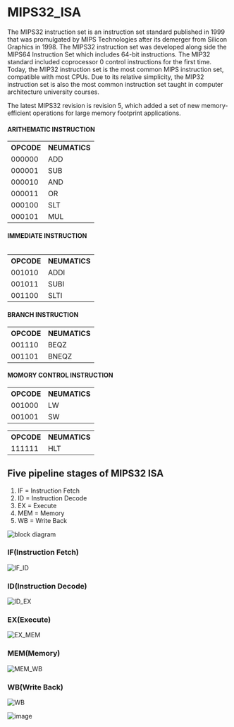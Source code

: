 # MIPS32_ISA
The MIPS32 instruction set is an instruction set standard published in 1999 that was promulgated by MIPS Technologies after its demerger from Silicon Graphics in 1998. The MIPS32 instruction set was developed along side the MIPS64 Instruction Set which includes 64-bit instructions. The MIP32 standard included coprocessor 0 control instructions for the first time. Today, the MIP32 instruction set is the most common MIPS instruction set, compatible with most CPUs. Due to its relative simplicity, the MIP32 instruction set is also the most common instruction set taught in computer architecture university courses.

The latest MIPS32 revision is revision 5, which added a set of new memory-efficient operations for large memory footprint applications.
<h4>ARITHEMATIC INSTRUCTION</h4>
<table>
 <tr>
  <th>OPCODE</th>
  <th>NEUMATICS</th>
 </tr>
 <tr>
 <td>000000</td>
 <td>ADD</td>
 </tr>
 <tr>
 <td>000001</td>
 <td>SUB</td>
 </tr>
 <tr>
 <td>000010</td>
 <td>AND</td>
 </tr>
 <tr>
 <td>000011</td>
 <td>OR</td>
 </tr>
 <tr>
 <td>000100</td>
 <td>SLT</td>
 </tr>
 <tr>
 <td>000101</td>
 <td>MUL</td>
 </tr>
 <table>
  <h4>IMMEDIATE INSTRUCTION</h5>
  <table>
 <tr>
  <th>OPCODE</th>
  <th>NEUMATICS</th>
 </tr>
 <tr>
 <td>001010</td>
 <td>ADDI</td>
 </tr>
 <tr>
 <td>001011</td>
 <td>SUBI</td>
 </tr>
   <tr>
 <td>001100</td>
 <td>SLTI</td>
 </tr>
  </table>
  <H4>BRANCH INSTRUCTION</h5>
  <table>
    <tr>
  <th>OPCODE</th>
  <th>NEUMATICS</th>
 </tr>
 <tr>
 <td>001110</td>
 <td>BEQZ</td>
 </tr>
   <tr>
 <td>001101</td>
 <td>BNEQZ</td>
 </tr>
  </table>
  <h4>MOMORY CONTROL INSTRUCTION</h4>
  <table>
   <tr>
  <th>OPCODE</th>
  <th>NEUMATICS</th>
 </tr>
 <tr>
 <td>001000</td>
 <td>LW</td>
 </tr>
   <tr>
 <td>001001</td>
 <td>SW</td>
 </tr>
  </table>
  <table>
   <tr>
  <th>OPCODE</th>
  <th>NEUMATICS</th>
 </tr>
 <tr>
 <td>111111</td>
 <td>HLT</td>
 </tr>
  </table>

<h2> Five pipeline stages of MIPS32 ISA </h2>
<ol>
 <li>IF = Instruction Fetch </li>
 <li>ID = Instruction Decode </li>
 <li>EX = Execute </li>
 <li>MEM = Memory </li>
 <li>WB = Write Back</li>
 </ol>
 
![block diagram](https://user-images.githubusercontent.com/84762990/154837143-b8887dd6-b4f1-4249-a578-f4527f3209cf.png)

<h3>IF(Instruction Fetch)</h3>

![IF_ID](https://user-images.githubusercontent.com/84762990/154839339-1622a2bb-faf3-40b0-b282-5cb298b94c07.png)

<h3>ID(Instruction Decode)</h3>

![ID_EX](https://user-images.githubusercontent.com/84762990/154839367-a8258f64-04c1-4197-8f29-5efdaed79963.png)

<h3>EX(Execute)</h3>

![EX_MEM](https://user-images.githubusercontent.com/84762990/154839388-4cb046fd-d348-4046-8617-4f18c57ae88b.png)

<h3>MEM(Memory)</h3>

![MEM_WB](https://user-images.githubusercontent.com/84762990/154839401-303f685b-62e4-4a21-a5f4-615dcb57eac3.png)

<h3>WB(Write Back)</h3>

![WB](https://user-images.githubusercontent.com/84762990/154839422-6466e452-e701-49b2-b1c2-ac9869ffbbe7.png)

![image](https://user-images.githubusercontent.com/84762990/154840704-5e67ed10-9fd6-4346-880e-5f6186718f50.png)

